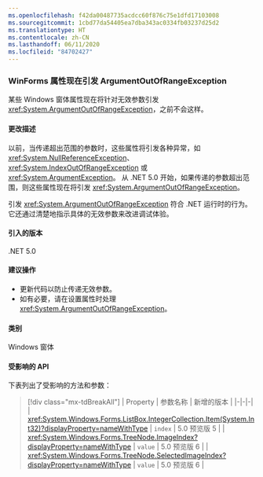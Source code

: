 ```yaml
---
ms.openlocfilehash: f42da00487735acdcc60f876c75e1dfd17103008
ms.sourcegitcommit: 1cbd77da54405ea7dba343ac0334fb03237d25d2
ms.translationtype: HT
ms.contentlocale: zh-CN
ms.lasthandoff: 06/11/2020
ms.locfileid: "84702427"
---
```

### <a name="winforms-properties-now-throw-argumentoutofrangeexception"></a>WinForms 属性现在引发 ArgumentOutOfRangeException

某些 Windows 窗体属性现在将针对无效参数引发 <xref:System.ArgumentOutOfRangeException>，之前不会这样。

#### <a name="change-description"></a>更改描述

以前，当传递超出范围的参数时，这些属性将引发各种异常，如 <xref:System.NullReferenceException>、<xref:System.IndexOutOfRangeException> 或 <xref:System.ArgumentException>。 从 .NET 5.0 开始，如果传递的参数超出范围，则这些属性现在将引发 <xref:System.ArgumentOutOfRangeException>。

引发 <xref:System.ArgumentOutOfRangeException> 符合 .NET 运行时的行为。 它还通过清楚地指示具体的无效参数来改进调试体验。

#### <a name="version-introduced"></a>引入的版本

.NET 5.0

#### <a name="recommended-action"></a>建议操作

- 更新代码以防止传递无效参数。
- 如有必要，请在设置属性时处理 <xref:System.ArgumentOutOfRangeException>。

#### <a name="category"></a>类别

Windows 窗体

#### <a name="affected-apis"></a>受影响的 API

下表列出了受影响的方法和参数：

> [!div class="mx-tdBreakAll"]
> | Property | 参数名称 | 新增的版本 |
> |-|-|-|
> | <xref:System.Windows.Forms.ListBox.IntegerCollection.Item(System.Int32)?displayProperty=nameWithType> | `index` | 5.0 预览版 5 |
> | <xref:System.Windows.Forms.TreeNode.ImageIndex?displayProperty=nameWithType> | `value` | 5.0 预览版 6 |
> | <xref:System.Windows.Forms.TreeNode.SelectedImageIndex?displayProperty=nameWithType> | `value` | 5.0 预览版 6 |

<!-- 

#### Affected APIs

- `P:System.Windows.Forms.ListBox.IntegerCollection.Item(System.Int32)`
- `P:System.Windows.Forms.TreeNode.ImageIndex`
- `P:System.Windows.Forms.TreeNode.SelectedImageIndex`

-->
